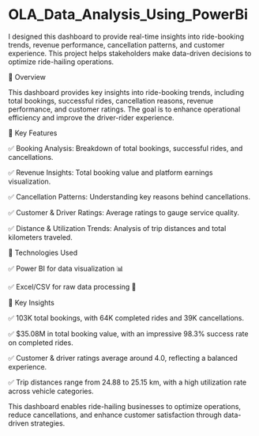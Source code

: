 # OLA_Data_Analysis_Using_PowerBi

I designed this dashboard to provide real-time insights into ride-booking trends, revenue performance, cancellation patterns, and customer experience. This project helps stakeholders make data-driven decisions to optimize ride-hailing operations.

🚖 Overview

This dashboard provides key insights into ride-booking trends, including total bookings, successful rides, cancellation reasons, revenue performance, and customer ratings. The goal is to enhance operational efficiency and improve the driver-rider experience.

🚀 Key Features

✅ Booking Analysis: Breakdown of total bookings, successful rides, and cancellations.

✅ Revenue Insights: Total booking value and platform earnings visualization.

✅ Cancellation Patterns: Understanding key reasons behind cancellations.

✅ Customer & Driver Ratings: Average ratings to gauge service quality.

✅ Distance & Utilization Trends: Analysis of trip distances and total kilometers traveled.



📌 Technologies Used

✅ Power BI for data visualization 📊

✅ Excel/CSV for raw data processing 📂


🎯 Key Insights

✅ 103K total bookings, with 64K completed rides and 39K cancellations.

✅ $35.08M in total booking value, with an impressive 98.3% success rate on completed rides.

✅ Customer & driver ratings average around 4.0, reflecting a balanced experience.

✅ Trip distances range from 24.88 to 25.15 km, with a high utilization rate across vehicle categories.

This dashboard enables ride-hailing businesses to optimize operations, reduce cancellations, and enhance customer satisfaction through data-driven strategies.

